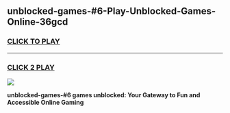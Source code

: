 
## unblocked-games-#6-Play-Unblocked-Games-Online-36gcd
<h3>
<a href="https://premium76.site?title=unblocked-games-#6&ref=25A">CLICK TO PLAY</a></h3>
<hr>

<h3>
<a href="https://premium76.site?title=unblocked-games-#6&ref=25A">CLICK 2 PLAY</a>
  
</h3>

<a href="https://premium76.site?title=unblocked-games-#6&ref=25A"><img src="https://clearcache.store/games.png"></a>


**unblocked-games-#6 games unblocked: Your Gateway to Fun and Accessible Online Gaming**
